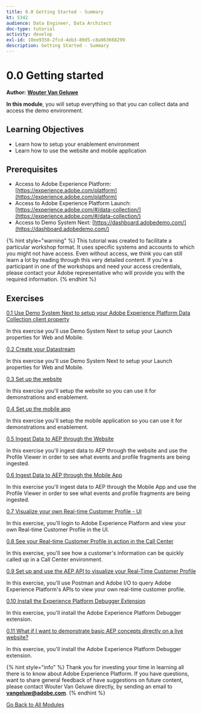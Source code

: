 ```yaml
---
title: 0.0 Getting Started - Summary
kt: 5342
audience: Data Engineer, Data Architect
doc-type: tutorial
activity: develop
exl-id: 10ee9358-2fcd-4eb3-80d5-c8a963668299
description: Getting Started - Summary
---
```


# 0.0 Getting started

**Author:** [**Wouter Van Geluwe**](https://www.linkedin.com/in/woutervangeluwe/)

**In this module**, you will setup everything so that you can collect data and access the demo environment.

## Learning Objectives

* Learn how to setup your enablement environment
* Learn how to use the website and mobile application

## Prerequisites

* Access to Adobe Experience Platform: [https://experience.adobe.com/platform](https://experience.adobe.com/platform)
* Access to Adobe Experience Platform Launch: [https://experience.adobe.com/#/data-collection/](https://experience.adobe.com/#/data-collection/)
* Access to Demo System Next: [https://dashboard.adobedemo.com/](https://dashboard.adobedemo.com/)

{% hint style="warning" %}
This tutorial was created to facilitate a particular workshop format. It uses specific systems and accounts to which you might not have access. Even without access, we think you can still learn a lot by reading through this very detailed content. If you're a participant in one of the workshops and need your access credentials, please contact your Adobe representative who will provide you with the required information.
{% endhint %}


## Exercises

[0.1 Use Demo System Next to setup your Adobe Experience Platform Data Collection client property](ex1.md)

In this exercise you'll use Demo System Next to setup your Launch properties for Web and Mobile.

[0.2 Create your Datastream](ex2.md)

In this exercise you'll use Demo System Next to setup your Launch properties for Web and Mobile.

[0.3 Set up the website](ex3.md)

In this exercise you'll setup the website so you can use it for demonstrations and enablement.

[0.4 Set up the mobile app](ex4.md)

In this exercise you'll setup the mobile application so you can use it for demonstrations and enablement.

[0.5 Ingest Data to AEP through the Website](ex5.md)

In this exercise you'll ingest data to AEP through the website and use the Profile Viewer in order to see what events and profile fragments are being ingested.

[0.6 Ingest Data to AEP through the Mobile App](ex6.md)

In this exercise you'll ingest data to AEP through the Mobile App and use the Profile Viewer in order to see what events and profile fragments are being ingested.

[0.7 Visualize your own Real-time Customer Profile - UI](ex7.md)

In this exercise, you'll login to Adobe Experience Platform and view your own Real-time Customer Profile in the UI.

[0.8 See your Real-time Customer Profile in action in the Call Center](ex8.md)

In this exercise, you'll see how a customer's information can be quickly called up in a Call Center environment.

[0.9 Set up and use the AEP API to visualize your Real-Time Customer Profile](ex9.md)

In this exercise, you'll use Postman and Adobe I/O to query Adobe Experience Platform's APIs to view your own real-time customer profile.

[0.10 Install the Experience Platform Debugger Extension](ex10.md)

In this exercise, you'll install the Adobe Experience Platform Debugger extension.

[0.11 What if I want to demonstrate basic AEP concepts directly on a live website?](ex11.md)

In this exercise, you'll install the Adobe Experience Platform Debugger extension.

{% hint style="info" %}
Thank you for investing your time in learning all there is to know about Adobe Experience Platform. If you have questions, want to share general feedback of have suggestions on future content, please contact Wouter Van Geluwe directly, by sending an email to **vangeluw@adobe.com**.
{% endhint %}

[Go Back to All Modules](./)
